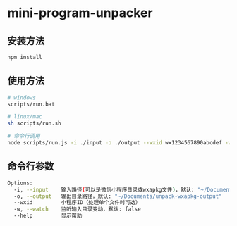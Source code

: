 # mini-program-unpacker

## 安装方法

```bash
npm install
```

## 使用方法

```bash
# windows
scripts/run.bat

# linux/mac
sh scripts/run.sh

# 命令行调用
node scripts/run.js -i ./input -o ./output --wxid wx1234567890abcdef -w
```

## 命令行参数

```bash
Options:
  -i, --input    输入路径(可以是微信小程序目录或wxapkg文件)，默认: "~/Documents/WeChat Files/Applet"
  -o, --output   输出目录路径，默认: "~/Documents/unpack-wxapkg-output"
  --wxid         小程序ID（处理单个文件时可选）
  -w, --watch    监听输入目录变动，默认: false
  --help         显示帮助
```

